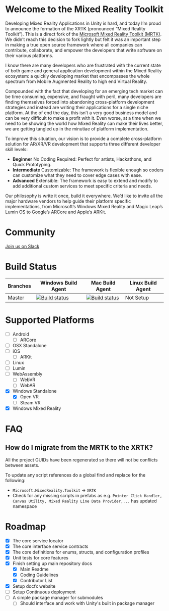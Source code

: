 # Welcome to the Mixed Reality Toolkit

Developing Mixed Reality Applications in Unity is hard, and today I’m proud to announce the formation of the XRTK (pronounced “Mixed Reality Toolkit”). This is a direct fork of the [Microsoft Mixed Reality Toolkit (MRTK)](https://github.com/Microsoft/MixedRealityToolkit-Unity). We didn’t reach this decision to fork lightly but felt it was an important step in making a true open source framework where all companies can contribute, collaborate, and empower the developers that write software on their various platforms.

I know there are many developers who are frustrated with the current state of both game and general application development within the Mixed Reality ecosystem: a quickly developing market that encompasses the whole spectrum from Mobile Augmented Reality to high end Virtual Reality.

Compounded with the fact that developing for an emerging tech market can be time consuming, expensive, and fraught with peril, many developers are finding themselves forced into abandoning cross-platform development strategies and instead are writing their applications for a single niche platform. At the of end the day, this isn’t a very good business model and can be very difficult to make a profit with it. Even worse, at a time when we need to be showing the world how Mixed Reality can make their lives better, we are getting tangled up in the minutiae of platform implementation.

To improve this situation, our vision is to provide a complete cross-platform solution for AR/XR/VR development that supports three different developer skill levels:

- **Beginner** No Coding Required: Perfect for artists, Hackathons, and Quick Prototyping.
- **Intermediate** Customizable: The framework is flexible enough so coders can customize what they need to cover edge cases with ease.
- **Advanced** Extensible: The framework is easy to extend and modify to add additional custom services to meet specific criteria and needs.

Our philosophy is write it once, build it everywhere. We’d like to invite all the major hardware vendors to help guide their platform specific implementations, from Microsoft’s Windows Mixed Reality and Magic Leap’s Lumin OS to Google’s ARCore and Apple’s ARKit.

# Community

[Join us on Slack](https://holodevelopersslack.azurewebsites.net/)

# Build Status

| Branches | Windows Build Agent | Mac Build Agent | Linux Build Agent |
|---|---|---|---|
|Master|[![Build status](https://dev.azure.com/xrtk/Mixed%20Reality%20Toolkit/_apis/build/status/Mixed%20Reality%20Toolkit-CI)](https://dev.azure.com/xrtk/Mixed%20Reality%20Toolkit/_build/latest?definitionId=2)|[![Build status](https://dev.azure.com/xrtk/Mixed%20Reality%20Toolkit/_apis/build/status/Master%20Build%20Pipeline%20-%20Hosted%20macOS)](https://dev.azure.com/xrtk/Mixed%20Reality%20Toolkit/_build/latest?definitionId=4)| Not Setup |

# Supported Platforms

- [ ] Android
    - [ ] ARCore
- [ ] OSX Standalone
- [ ] iOS
    - [ ] ARKit
- [ ] Linux
- [ ] Lumin
- [ ] WebAssembly
    - [ ] WebVR
    - [ ] WebAR
- [x] Windows Standalone
    - [x] Open VR
    - [ ] Steam VR
- [x] Windows Mixed Reality

# FAQ

## How do I migrate from the MRTK to the XRTK?

All the project GUIDs have been regenerated so there will not be conflicts between assets.

To update any script references do a global find and replace for the following:
- `Microsoft.MixedReality.Toolkit` -> `XRTK`
- Check for any missing scripts in prefabs as e.g. `Pointer Click Handler, Canvas Utility, Mixed Reality Line Data Provider,...` has updated namespace

# Roadmap

- [x] The core service locator
- [x] The core interface service contracts
- [x] The core definitions for enums, structs, and configuration profiles
- [x] Unit tests for core features
- [x] Finish setting up main repository docs
    - [x] Main Readme
    - [x] Coding Guidelines
    - [x] Contributor List
- [x] Setup docfx website
- [ ] Setup Continuous deployment
- [ ] A simple package manager for submodules
    - [ ] Should interface and work with Unity's built in package manager
